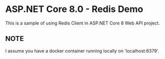 # ASP.NET Core 8.0 - Redis Demo
This is a sample of using Redis Client in ASP.NET Core 8 Web API project.

## NOTE
I assume you have a docker container running locally on 'localhost:6379'.
